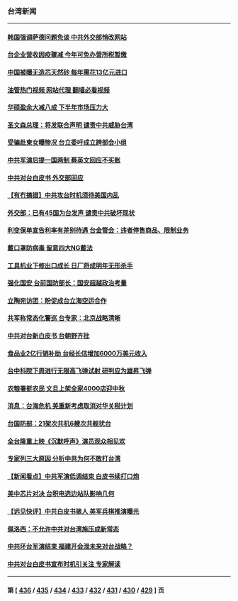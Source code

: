 ### 台湾新闻
---
#### [韩国强调萨德问题免谈 中共外交部悄改网站](../../pages/ncid1349361/n13800430.md?08120045) 
#### [台企业营收因疫骤减 今年可免办营所税暂缴](../../pages/ncid1349361/n13800433.md?08120045) 
#### [中国被曝无造芯天然砂 每年需花13亿元进口](../../pages/ncid1349361/n13800375.md?08120045) 
#### [油管热门视频 网站代理 翻墙必看视频](http://209.222.30.114:81/youtube.html?08120045)
#### [华硕盈余大减八成 下半年市场压力大](../../pages/ncid1349361/n13800366.md?08120045) 
#### [圣文森总理：将发联合声明 谴责中共威胁台湾](../../pages/ncid1349361/n13800337.md?08120045) 
#### [受骗赴柬女曝惨况 台立委吁成立跨部会小组](../../pages/ncid1349361/n13800424.md?08120045) 
#### [中共军演后提一国两制 蔡英文回应不买账](../../pages/ncid1349361/n13800360.md?08120045) 
#### [中共对台白皮书 外交部回应](../../pages/ncid1349361/n13800391.md?08120045) 
#### [【有冇搞错】中共攻台时机须待美国内乱](../../pages/ncid1349361/n13800361.md?08120045) 
#### [外交部：已有45国为台发声 谴责中共破坏现状](../../pages/ncid1349361/n13800392.md?08120045) 
#### [利变保单宣告利率有差别待遇 台金管会：违者停售商品、限制业务](../../pages/ncid1349361/n13800389.md?08120045) 
#### [戴口罩防病毒 留意四大NG戴法](../../pages/ncid1349361/n13800393.md?08120045) 
#### [工具机业下修出口成长 日厂将成明年无形杀手](../../pages/ncid1349361/n13800308.md?08120045) 
#### [强化国安 台前国防部长：国安超越政治考量](../../pages/ncid1349361/n13800294.md?08120045) 
#### [立陶宛访团：盼促成台立海空运合作](../../pages/ncid1349361/n13800271.md?08120045) 
#### [共军称常态化警巡 台专家：北京战略清晰](../../pages/ncid1349361/n13800286.md?08120045) 
#### [中共对台新白皮书 台朝野齐批](../../pages/ncid1349361/n13800265.md?08120045) 
#### [食品业2亿行销补助 台经长估增加6000万美元收入](../../pages/ncid1349361/n13800244.md?08120045) 
#### [台中科院下周进行无限高飞弹试射 研判应为雄昇飞弹](../../pages/ncid1349361/n13800238.md?08120045) 
#### [农粮署挺农民 文旦上架全家4000店迎中秋](../../pages/ncid1349361/n13800159.md?08120045) 
#### [消息：台海危机 美重新考虑取消对华关税计划](../../pages/ncid1349361/n13800218.md?08120045) 
#### [台国防部：21架次共机6艘次共舰扰台](../../pages/ncid1349361/n13800274.md?08120045) 
#### [全台隆重上映《沉默呼声》演员观众相见欢](../../pages/ncid1349361/n13799850.md?08120045) 
#### [专家列三大原因 分析中共为何不敢打台湾](../../pages/ncid1349361/n13800189.md?08120045) 
#### [【新闻看点】中共军演低调结束 白皮书续打口炮](../../pages/ncid1349361/n13799806.md?08120045) 
#### [美中芯片对决 台积电选边站队影响几何](../../pages/ncid1349361/n13800044.md?08120045) 
#### [【远见快评】中共白皮书骇人 美军兵棋推演曝光](../../pages/ncid1349361/n13799913.md?08120045) 
#### [佩洛西：不允许中共对台湾施压成新常态](../../pages/ncid1349361/n13799927.md?08120045) 
#### [中共环台军演结束 福建开会泄未来对台战略？](../../pages/ncid1349361/n13794872.md?08120045) 
#### [中共对台白皮书宣布时机引关注 专家解读](../../pages/ncid1349361/n13799899.md?08120045) 

---
#### 第 [ [436](./436.md?08120045) / [435](./435.md?08120045) / [434](./434.md?08120045) / [433](./433.md?08120045) / [432](./432.md?08120045) / [431](./431.md?08120045) / [430](./430.md?08120045) / [429](./429.md?08120045) ] 页
